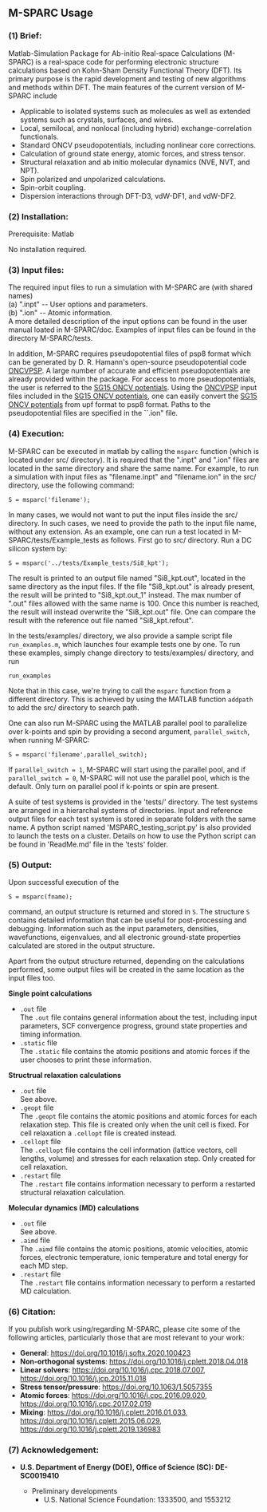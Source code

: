 ## M-SPARC Usage  
### (1) Brief:  
Matlab-Simulation Package for Ab-initio Real-space Calculations (M-SPARC) is a real-space code for performing electronic structure calculations based on Kohn-Sham Density Functional Theory (DFT). Its primary purpose is the rapid development and testing of new algorithms and methods within DFT. The main features of the current version of M-SPARC include  

* Applicable to isolated systems such as molecules as well as extended systems such as crystals, surfaces, and wires.
* Local, semilocal, and nonlocal (including hybrid) exchange-correlation functionals.
* Standard ONCV pseudopotentials, including nonlinear core corrections.
* Calculation of ground state energy, atomic forces, and stress tensor.
* Structural relaxation and ab initio molecular dynamics (NVE, NVT, and NPT).
* Spin polarized and unpolarized calculations.
* Spin-orbit coupling.
* Dispersion interactions through DFT-D3, vdW-DF1, and vdW-DF2.


### (2) Installation:

Prerequisite: Matlab 

No installation required.

### (3) Input files:  
The required input files to run a simulation with M-SPARC are (with shared names)  
(a) ".inpt" -- User options and parameters.  
(b) ".ion"  -- Atomic information.  
A more detailed description of the input options can be found in the user manual loated in M-SPARC/doc. Examples of input files can be found in the directory M-SPARC/tests. 

In addition, M-SPARC requires pseudopotential files of psp8 format which can be generated by D. R. Hamann's open-source pseudopotential code [ONCVPSP](http://www.mat-simresearch.com/). A large number of accurate and efficient pseudopotentials are already provided within the package. For access to more pseudopotentials, the user is referred to the [SG15 ONCV potentials](http://www.quantum-simulation.org/potentials/sg15_oncv/). Using the [ONCVPSP](http://www.mat-simresearch.com/) input files included in the [SG15 ONCV potentials](http://www.quantum-simulation.org/potentials/sg15_oncv/), one can easily convert the [SG15 ONCV potentials](http://www.quantum-simulation.org/potentials/sg15_oncv/) from upf format to psp8 format. Paths to the pseudopotential files are specified in the ``.ion" file.

### (4) Execution:  
M-SPARC can be executed in matlab by calling the `msparc` function (which is located under src/ directory). It is required that the ".inpt" and ".ion" files are located in the same directory and share the same name. For example, to run a simulation with input files as "filename.inpt" and "filename.ion" in the src/ directory, use the following command:  
```
S = msparc('filename');
```
In many cases, we would not want to put the input files inside the src/ directory. In such cases, we need to provide the path to the input file name, without any extension. As an example, one can run a test located in M-SPARC/tests/Example_tests as follows. First go to src/ directory. Run a DC silicon system  by:  

```
S = msparc('../tests/Example_tests/Si8_kpt');
```
The result is printed to an output file named "Si8_kpt.out", located in the same directory as the input files. If the file "Si8_kpt.out" is already present, the result will be printed to "Si8_kpt.out_1" instead. The max number of ".out" files allowed with the same name is 100. Once this number is reached, the result will instead overwrite the "Si8_kpt.out" file. One can compare the result with the reference out file named "Si8_kpt.refout".  

In the tests/examples/ directory, we also provide a sample script file `run_examples.m`, which launches four example tests one by one. To run these examples, simply change directory to tests/examples/ directory, and run 
```
run_examples
```
Note that in this case, we're trying to call the `msparc` function from a different directory. This is achieved by using the MATLAB function `addpath` to add the src/ directory to search path.

One can also run M-SPARC using the MATLAB parallel pool to parallelize over k-points and spin by providing a second argument, `parallel_switch`, when running M-SPARC:  
```
S = msparc('filename',parallel_switch);
```
If `parallel_switch = 1`, M-SPARC will start using the parallel pool, and if `parallel_switch = 0`, M-SPARC will not use the parallel pool, which is the default. Only turn on parallel pool if k-points or spin are present.

A suite of test systems is provided in the 'tests/' directory. The test systems are arranged in a hierarchal systems of directories. Input and reference output files for each test system is stored in separate folders with the same name. A python script named 'MSPARC_testing_script.py' is also provided to launch the tests on a cluster. Details on how to use the Python script can be found in 'ReadMe.md' file in the 'tests\' folder.

### (5) Output:

Upon successful execution of the  
```
S = msparc(fname);
```
command, an output structure is returned and stored in `S`. The structure `S` contains detailed information that can be useful for post-processing and debugging. Information such as the input parameters, densities, wavefunctions, eigenvalues, and all electronic ground-state properties calculated are stored in the output structure.

Apart from the output structure returned, depending on the calculations performed, some output files will be created in the same location as the input files too. 

**Single point calculations**

- `.out` file  
The `.out` file contains general information about the test, including input parameters, SCF convergence progress, ground state properties and timing information.
- `.static` file  
The `.static` file contains the atomic positions and atomic forces if the user chooses to print these information.

**Structrual relaxation calculations**
- `.out` file  
See above.
- `.geopt` file  
The `.geopt` file contains the atomic positions and atomic forces for each relaxation step. This file is created only when the unit cell is fixed. For cell relaxation a `.cellopt` file is created instead.
- `.cellopt` file  
The `.cellopt` file contains the cell information (lattice vectors, cell lengths, volume) and stresses for each relaxation step. Only created for cell relaxation.
- `.restart` file  
The `.restart` file contains information necessary to perform a restarted structural relaxation calculation. 

**Molecular dynamics (MD) calculations**

- `.out` file  
See above.
- `.aimd` file  
The `.aimd` file contains the atomic positions, atomic velocities, atomic forces, electronic temperature, ionic temperature and total energy for each MD step.
- `.restart` file  
The `.restart` file contains information necessary to perform a restarted MD calculation. 


### (6) Citation:

If you publish work using/regarding M-SPARC, please cite some of the following articles, particularly those that are most relevant to your work:
* **General**: https://doi.org/10.1016/j.softx.2020.100423
* **Non-orthogonal systems**: https://doi.org/10.1016/j.cplett.2018.04.018
* **Linear solvers**: https://doi.org/10.1016/j.cpc.2018.07.007, https://doi.org/10.1016/j.jcp.2015.11.018
* **Stress tensor/pressure**: https://doi.org/10.1063/1.5057355
* **Atomic forces**: https://doi.org/10.1016/j.cpc.2016.09.020, https://doi.org/10.1016/j.cpc.2017.02.019
* **Mixing**: https://doi.org/10.1016/j.cplett.2016.01.033, https://doi.org/10.1016/j.cplett.2015.06.029, https://doi.org/10.1016/j.cplett.2019.136983 


### (7) Acknowledgement:
  
* **U.S. Department of Energy (DOE), Office of Science (SC): DE-SC0019410**

  * Preliminary developments
    * U.S. National Science Foundation: 1333500, and 1553212

